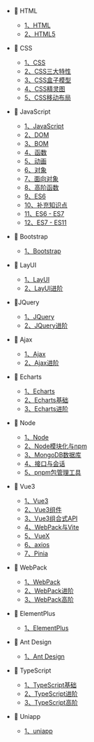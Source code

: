 - 🍦 HTML
  - [1、HTML](/web/HTML/HTML(一).md)
  - [2、HTML5](/web/HTML/HTML5(二).md)    

- 🍧 CSS
  - [1、CSS](/web/CSS/CSS(一).md)
  - [2、CSS三大特性](/web/CSS/CSS(二).md)
  - [3、CSS盒子模型](/web/CSS/CSS(三).md)
  - [4、CSS精灵图](/web/CSS/CSS(四).md)
  - [5、CSS移动布局](/web/CSS/CSS(五).md)   

- 🍨 JavaScript
  - [1、JavaScript](/web/JavaScript/JavaScript(一).md)
  - [2、DOM](/web/JavaScript/JavaScript(二)_DOM.md)
  - [3、BOM](/web/JavaScript/JavaScript(三)_BOM.md)
  - [4、函数](/web/JavaScript/JavaScript(四)_函数.md)
  - [5、动画](/web/JavaScript/JavaScript(四).md)
  - [6、对象](/web/JavaScript/JavaScript(五)_对象.md)
  - [7、面向对象](/web/JavaScript/JS面向对象(六)_面向对象.md)
  - [8、高阶函数](/web/JavaScript/JS面向对象(七)_高阶函数.md)
  - [9、ES6](/web/JavaScript/JavaScript(九)_ES6.md)
  - [10、补充知识点](/web/JavaScript/JavaScript(八)_补充知识点.md)
  - [11、ES6 - ES7](/web/JavaScript/尚硅谷ES6.md)
  - [12、ES7 - ES11](/web/JavaScript/尚硅谷ES6(二).md)
- 🍩 Bootstrap
  - [1、Bootstrap](/web/BootStrap/Bootstrap(一).md)
- 🍪 LayUI
  - [1、LayUI](/web/LayUI/LayUI.md)
  - [2、LayUI进阶](/web/LayUI/LayUI(二).md)
- 🎂JQuery
  - [1、JQuery](/web/JQuery/jQuery.md)
  - [2、JQuery进阶](/web/JQuery/jQuery(二).md)
- 🍰 Ajax
  - [1、Ajax](/web/AJAX/黑马Ajax.md)
  - [2、Ajax进阶](/web/AJAX/黑马Ajax(二).md)
- 🧁 Echarts
  - [1、Echarts](/web/Echarts/Echarts.md)
  - [2、Echarts基础](/web/Echarts/Echarts(二).md)
  - [3、Echarts进阶](/web/Echarts/Echarts(三).md)
- 🥧 Node
  - [1、Node](/web/Node/01_尚硅谷Node.md)
  - [2、Node模块化与npm](/web/Node/02_尚硅谷Node.md)
  - [3、MongoDB数据库](/web/Node/03_尚硅谷Mongodb.md)
  - [4、接口与会话](/web/Node/04_尚硅谷Node.md)
  - [5、pnpm包管理工具](/web/Node/05_pnpm.md)
- 🍫 Vue3
  - [1、Vue3](/web/Vue3/Vue3(一).md)
  - [2、Vue3组件](/web/Vue3/Vue3(二).md)
  - [3、Vue3组合式API](/web/Vue3/Vue3(三).md)
  - [4、WebPack与Vite](/web/Vue3/Vue3(四).md)
  - [5、VueX](/web/Vue3/Vue3(五).md)
  - [6、axios](/web/Vue3/axios(一).md)
  - [7、Pinia](/web/Vue3/Pinia(一).md)
- 🍬 WebPack
  - [1、WebPack](/web/WebPack/01_尚硅谷WebPack5.md)
  - [2、WebPack进阶](/web/WebPack/02_尚硅谷WebPack5.md)
  - [3、WebPack高阶](/web/WebPack/03_尚硅谷WebPack5.md)
- 🍭 ElementPlus
  - [1、ElementPlus](/web/ElementPlus/01_Element%20Plus.md)
- 🥑 Ant Design
  - [1、Ant Design](/web/Ant/01_AntDesignVue.md)
- 🍆 TypeScript
  - [1、TypeScript基础](/web/TypeScript/01_TypeScript.md)
  - [2、TypeScript进阶](/web/TypeScript/02_TypeScript.md)
  - [3、TypeScript高阶](/web/TypeScript/03_TypeScript.md)
- 🥔 Uniapp
  - [1、uniapp](/web/uniapp/01_uni-app.md)
